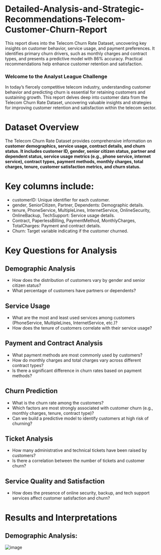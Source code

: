 # Detailed-Analysis-and-Strategic-Recommendations-Telecom-Customer-Churn-Report
This report dives into the Telecom Churn Rate Dataset, uncovering key insights on customer behavior, service usage, and payment preferences. It identifies primary churn drivers, such as monthly charges and contract types, and presents a predictive model with 86% accuracy. Practical recommendations help enhance customer retention and satisfaction.

### Welcome to the Analyst League Challenge
In today’s fiercely competitive telecom industry, understanding customer behavior and predicting churn is essential for retaining customers and sustaining growth. This report delves deep into customer data from the Telecom Churn Rate Dataset, uncovering valuable insights and strategies for improving customer retention and satisfaction within the telecom sector.

# Dataset Overview

The Telecom Churn Rate Dataset provides comprehensive information on **customer demographics, service usage, contract details, and churn status. It includes customer ID, gender, senior citizen status, partner and dependent status, service usage metrics (e.g., phone service, internet service), contract types, payment methods, monthly charges, total charges, tenure, customer satisfaction metrics, and churn status.**

# Key columns include:

- customerID: Unique identifier for each customer.
- gender, SeniorCitizen, Partner, Dependents: Demographic details.
- tenure, PhoneService, MultipleLines, InternetService, OnlineSecurity, OnlineBackup, TechSupport: Service usage details.
- Contract, PaperlessBilling, PaymentMethod, MonthlyCharges, TotalCharges: Payment and contract details.
- Churn: Target variable indicating if the customer churned.

# Key Questions for Analysis

## Demographic Analysis
- How does the distribution of customers vary by gender and senior citizen status?
- What percentage of customers have partners or dependents?

## Service Usage
- What are the most and least used services among customers (PhoneService, MultipleLines, InternetService, etc.)?
- How does the tenure of customers correlate with their service usage?

## Payment and Contract Analysis
- What payment methods are most commonly used by customers?
- How do monthly charges and total charges vary across different contract types?
- Is there a significant difference in churn rates based on payment methods?

## Churn Prediction
- What is the churn rate among the customers?
- Which factors are most strongly associated with customer churn (e.g., monthly charges, tenure, contract type)?
- Can we build a predictive model to identify customers at high risk of churning?

## Ticket Analysis
- How many administrative and technical tickets have been raised by customers?
- Is there a correlation between the number of tickets and customer churn?

## Service Quality and Satisfaction
- How does the presence of online security, backup, and tech support services affect customer satisfaction and churn?

# Results and Interpretations

## Demographic Analysis:

![image](https://github.com/user-attachments/assets/e8cf9f1f-16b7-4bfa-a7a0-8a8439cb304c)


